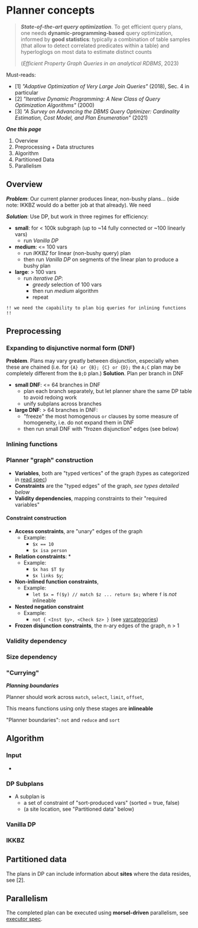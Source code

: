 # Planner concepts

> ***State-of-the-art query optimization***. To get efficient query plans, one needs **dynamic-programming-based** query optimization, informed by **good statistics**: typically a combination of table samples (that allow to detect correlated predicates within a table) and hyperloglogs on most data to estimate distinct counts
> 
> (_Efficient Property Graph Queries in an analytical RDBMS_, 2023)

Must-reads:
* [1] _"Adaptive Optimization of Very Large Join Queries"_ (2018), Sec. 4 in particular
* [2] _"Iterative Dynamic Programming: A New Class of Query Optimization Algorithms"_ (2000)
* [3] _"A Survey on Advancing the DBMS Query Optimizer: Cardinality Estimation, Cost Model, and Plan Enumeration"_ (2021)

***One this page***

1. Overview
2. Preprocessing + Data structures
3. Algorithm
4. Partitioned Data
5. Parallelism

## Overview

***Problem***: Our current planner produces linear, non-bushy plans... (side note: IKKBZ would do a better job at that already). We need 

***Solution***: Use DP, but work in three regimes for efficiency:

* **small**: for < 100k subgraph (up to ~14 fully connected or ~100 linearly vars)
  * run _Vanilla DP_
* **medium**: <= 100 vars
  * run _IKKBZ_ for linear (non-bushy query) plan
  * then run _Vanilla DP_ on segments of the linear plan to produce a bushy plan
* **large**: > 100 vars
  * run _iterative DP_:
    * _greedy_ selection of 100 vars
    * then run _medium_ algorithm
    * repeat

`!! we need the capability to plan big queries for inlining functions !!`

## Preprocessing

### Expanding to disjunctive normal form (DNF)

**Problem**. Plans may vary greatly between disjunction, especially when these are chained (i.e. for `{A} or {B}; {C} or {D};` the `A;C` plan may be completely different from the `B;D` plan.)
**Solution**. Plan per branch in DNF

* **small DNF**: <= 64 branches in DNF
  * plan each branch separately, but let planner share the same DP table to avoid redoing work
  * unify subplans across branches
* **large DNF**: > 64 branches in DNF:
  * "freeze" the most homogenous `or` clauses by some measure of homogeneity, i.e. do not expand them in DNF
  * then run small DNF with "frozen disjunction" edges (see below)

### Inlining functions

### Planner "graph" construction

* **Variables**, both are "typed vertices" of the graph (types as categorized in [read spec](read.md))
* **Constraints** are the "typed edges" of the graph, _see types detailed below_
* **Validity dependencies**, mapping constraints to their "required variables"

#### Constraint construction

* **Access constraints**, are "unary" edges of the graph
  * Example:
    * `$x == 10`
    * `$x isa person`
* **Relation constraints**:
  *  
  * Example:
    * `$x has $T $y`
    * `$x links $y`;
* **Non-inlined function constraints**, 
  * Example:
    * `let $x = f($y) // match $z ... return $x;` where `f` is _not_ inlineable
* **Nested negation constraint**
  * Example:
    * `not { <Inst $y>, <Check $z> }` (see [varcategories](read.md))
* **Frozen disjunction constraints**, the n-ary edges of the graph, n > 1
 

### Validity dependency

### Size dependency

### "Currying"

***Planning boundaries***

Planner should work across `match`, `select`, `limit`, `offset`,

This means functions using only these stages are **inlineable**

"Planner boundaries": `not` and `reduce` and `sort`

## Algorithm

### Input

*

### DP Subplans

* A subplan is
  * a set of constraint of "sort-produced vars" (sorted = true, false)
  * (a site location, see "Partitioned data" below)

### Vanilla DP


### IKKBZ 





## Partitioned data

The plans in DP can include information about **sites** where the data resides, see [2].

## Parallelism

The completed plan can be executed using **morsel-driven** parallelism, see [executor spec](executor.md).